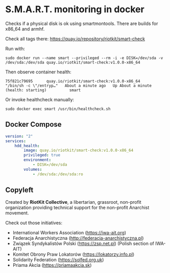 S.M.A.R.T. monitoring in docker
===============================

Checks if a physical disk is ok using smartmontools.
There are builds for x86_64 and armhf.

Check all tags there: https://quay.io/repository/riotkit/smart-check

Run with:
```
sudo docker run --name smart --privileged --rm -i -e DISK=/dev/sda -v /dev/sda:/dev/sda quay.io/riotkit/smart-check:v1.0.0-x86_64
```

Then observe container health:
```
75f821c79695      quay.io/riotkit/smart-check:v1.0.0-x86_64        "/bin/sh -c \"/entryp…"   About a minute ago   Up About a minute (health: starting)          smart
```

Or invoke healthcheck manually:
```
sudo docker exec smart /usr/bin/healthcheck.sh
```

Docker Compose
--------------

```yaml
version: "2"
services:
    hdd_health:
        image: quay.io/riotkit/smart-check:v1.0.0-x86_64
        privileged: true
        environment:
            - DISK=/dev/sda
        volumes:
            - /dev/sda:/dev/sda:ro
```

Copyleft
--------

Created by **RiotKit Collective**, a libertarian, grassroot, non-profit organization providing technical support for the non-profit Anarchist movement.

Check out those initiatives:
- International Workers Association (https://iwa-ait.org)
- Federacja Anarchistyczna (http://federacja-anarchistyczna.pl)
- Związek Syndykalistów Polski (https://zsp.net.pl) (Polish section of IWA-AIT)
- Komitet Obrony Praw Lokatorów (https://lokatorzy.info.pl)
- Solidarity Federation (https://solfed.org.uk)
- Priama Akcia (https://priamaakcia.sk)
